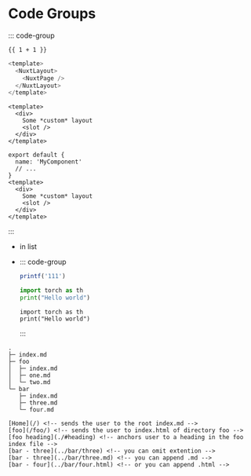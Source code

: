 # Code Groups

::: code-group

```txt-vue{1}
{{ 1 + 1 }}
```

```js [app.vue]
<template>
  <NuxtLayout>
    <NuxtPage />
  </NuxtLayout>
</template>
```

```vue-html{3,4} [layouts/custom.vue]
<template>
  <div>
    Some *custom* layout
    <slot />
  </div>
</template>
```

```js{1-3,5} [layouts/default.vue]
export default {
  name: 'MyComponent'
  // ...
}
<template>
  <div>
    Some *custom* layout
    <slot />
  </div>
</template>
```

:::

- in list

- ::: code-group

  ```js
  printf('111')
  ```

  ```python
  import torch as th
  print("Hello world")
  ```

  ```
  import torch as th
  print("Hello world")
  ```

  :::

```
.
├─ index.md
├─ foo
│  ├─ index.md
│  ├─ one.md
│  └─ two.md
└─ bar
   ├─ index.md
   ├─ three.md
   └─ four.md
```

```md{1-3,5}
[Home](/) <!-- sends the user to the root index.md -->
[foo](/foo/) <!-- sends the user to index.html of directory foo -->
[foo heading](./#heading) <!-- anchors user to a heading in the foo index file -->
[bar - three](../bar/three) <!-- you can omit extention -->
[bar - three](../bar/three.md) <!-- you can append .md -->
[bar - four](../bar/four.html) <!-- or you can append .html -->
```
